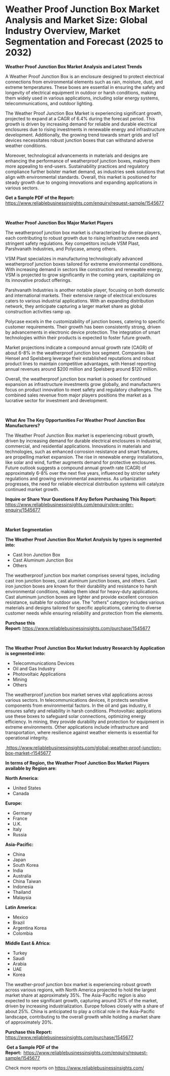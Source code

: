 <p><h1>Weather Proof Junction Box Market Analysis and Market Size: Global Industry Overview, Market Segmentation and Forecast (2025 to 2032)</h1></p><p><strong>Weather Proof Junction Box Market Analysis and Latest Trends</strong></p>
<p><p>A Weather Proof Junction Box is an enclosure designed to protect electrical connections from environmental elements such as rain, moisture, dust, and extreme temperatures. These boxes are essential in ensuring the safety and longevity of electrical equipment in outdoor or harsh conditions, making them widely used in various applications, including solar energy systems, telecommunications, and outdoor lighting.</p><p>The Weather Proof Junction Box Market is experiencing significant growth, projected to expand at a CAGR of 6.4% during the forecast period. This growth is driven by increasing demand for reliable and durable electrical enclosures due to rising investments in renewable energy and infrastructure development. Additionally, the growing trend towards smart grids and IoT devices necessitates robust junction boxes that can withstand adverse weather conditions.</p><p>Moreover, technological advancements in materials and designs are enhancing the performance of weatherproof junction boxes, making them more appealing to end-users. Sustainability practices and regulatory compliance further bolster market demand, as industries seek solutions that align with environmental standards. Overall, this market is positioned for steady growth due to ongoing innovations and expanding applications in various sectors.</p></p>
<p><strong>Get a Sample PDF of the Report:&nbsp;</strong> <a href="https://www.reliablebusinessinsights.com/enquiry/request-sample/1545677?utm_campaign=2248&utm_medium=2&utm_source=Github&utm_content=ia&utm_term=08042025&utm_id=weather-proof-junction-box">https://www.reliablebusinessinsights.com/enquiry/request-sample/1545677</a></p>
<p>&nbsp;</p>
<p><strong>Weather Proof Junction Box Major Market Players</strong></p>
<p><p>The weatherproof junction box market is characterized by diverse players, each contributing to robust growth due to rising infrastructure needs and stringent safety regulations. Key competitors include VSM Plast, Parshvanath Industries, and Polycase, among others.</p><p>VSM Plast specializes in manufacturing technologically advanced weatherproof junction boxes tailored for extreme environmental conditions. With increasing demand in sectors like construction and renewable energy, VSM is projected to grow significantly in the coming years, capitalizing on its innovative product offerings.</p><p>Parshvanath Industries is another notable player, focusing on both domestic and international markets. Their extensive range of electrical enclosures caters to various industrial applications. With an expanding distribution network, they anticipate capturing a larger market share as global construction activities ramp up.</p><p>Polycase excels in the customizability of junction boxes, catering to specific customer requirements. Their growth has been consistently strong, driven by advancements in electronic device protection. The integration of smart technologies within their products is expected to foster future growth.</p><p>Market projections indicate a compound annual growth rate (CAGR) of about 6-8% in the weatherproof junction box segment. Companies like Hensel and Spelsberg leverage their established reputations and robust product lines to maintain competitive advantages, with Hensel reporting annual revenues around $200 million and Spelsberg around $120 million.</p><p>Overall, the weatherproof junction box market is poised for continued expansion as infrastructure investments grow globally, and manufacturers focus on product innovation to meet safety and regulatory challenges. The combined sales revenue from major players positions the market as a lucrative sector for investment and development.</p></p>
<p>&nbsp;</p>
<p><strong>What Are The Key Opportunities For Weather Proof Junction Box Manufacturers?</strong></p>
<p><p>The Weather Proof Junction Box market is experiencing robust growth, driven by increasing demand for durable electrical enclosures in industrial, commercial, and residential applications. Innovations in materials and technologies, such as enhanced corrosion resistance and smart features, are propelling market expansion. The rise in renewable energy installations, like solar and wind, further augments demand for protective enclosures. Future outlook suggests a compound annual growth rate (CAGR) of approximately 6-8% over the next five years, influenced by stricter safety regulations and growing environmental awareness. As urbanization progresses, the need for reliable electrical distribution systems will catalyze continued market growth.</p></p>
<p><strong>Inquire or Share Your Questions If Any Before Purchasing This Report:</strong> <a href="https://www.reliablebusinessinsights.com/enquiry/pre-order-enquiry/1545677?utm_campaign=2248&utm_medium=2&utm_source=Github&utm_content=ia&utm_term=08042025&utm_id=weather-proof-junction-box">https://www.reliablebusinessinsights.com/enquiry/pre-order-enquiry/1545677</a></p>
<p>&nbsp;</p>
<p><strong>Market Segmentation</strong></p>
<p><strong>The Weather Proof Junction Box Market Analysis by types is segmented into:</strong></p>
<p><ul><li>Cast Iron Junction Box</li><li>Cast Aluminum Junction Box</li><li>Others</li></ul></p>
<p><p>The weatherproof junction box market comprises several types, including cast iron junction boxes, cast aluminum junction boxes, and others. Cast iron junction boxes are known for their durability and resistance to harsh environmental conditions, making them ideal for heavy-duty applications. Cast aluminum junction boxes are lighter and provide excellent corrosion resistance, suitable for outdoor use. The "others" category includes various materials and designs tailored for specific applications, catering to diverse customer needs while ensuring reliability and protection from the elements.</p></p>
<p><strong>Purchase this Report:&nbsp;</strong><a href="https://www.reliablebusinessinsights.com/purchase/1545677?utm_campaign=2248&utm_medium=2&utm_source=Github&utm_content=ia&utm_term=08042025&utm_id=weather-proof-junction-box">https://www.reliablebusinessinsights.com/purchase/1545677</a></p>
<p>&nbsp;</p>
<p><strong>The Weather Proof Junction Box Market Industry Research by Application is segmented into:</strong></p>
<p><ul><li>Telecommunications Devices</li><li>Oil and Gas Industry</li><li>Photovoltaic Applications</li><li>Mining</li><li>Others</li></ul></p>
<p><p>The weatherproof junction box market serves vital applications across various sectors. In telecommunications devices, it protects sensitive components from environmental factors. In the oil and gas industry, it ensures safety and reliability in harsh conditions. Photovoltaic applications use these boxes to safeguard solar connections, optimizing energy efficiency. In mining, they provide durability and protection for equipment in extreme environments. Other applications include infrastructure and transportation, where resilience against weather elements is essential for operational integrity.</p></p>
<p><a href="https://www.reliablebusinessinsights.com/global-weather-proof-junction-box-market-r1545677?utm_campaign=2248&utm_medium=2&utm_source=Github&utm_content=ia&utm_term=08042025&utm_id=weather-proof-junction-box">&nbsp;https://www.reliablebusinessinsights.com/global-weather-proof-junction-box-market-r1545677</a></p>
<p><strong>In terms of Region, the Weather Proof Junction Box Market Players available by Region are:</strong></p>
<p>
    <p> <strong> North America: </strong>
        <ul>
            <li>United States</li>
            <li>Canada</li>
        </ul>
        </p> 
    <p> <strong> Europe: </strong>
        <ul>
            <li>Germany</li>
            <li>France</li>
            <li>U.K.</li>
            <li>Italy</li>
            <li>Russia</li>
        </ul>
        </p> 
    <p> <strong> Asia-Pacific: </strong>
        <ul>
            <li>China</li>
            <li>Japan</li>
            <li>South Korea</li>
            <li>India</li>
            <li>Australia</li>
            <li>China Taiwan</li>
            <li>Indonesia</li>
            <li>Thailand</li>
            <li>Malaysia</li>
        </ul>
        </p> 
    <p> <strong> Latin America: </strong>
        <ul>
            <li>Mexico</li>
            <li>Brazil</li>
            <li>Argentina Korea</li>
            <li>Colombia</li>
        </ul>
        </p> 
    <p> <strong> Middle East & Africa: </strong>
        <ul>
            <li>Turkey</li>
            <li>Saudi</li>
            <li>Arabia</li>
            <li>UAE</li>
            <li>Korea</li>
        </ul>
    </p>
    </p>
<p><p>The weather-proof junction box market is experiencing robust growth across various regions, with North America projected to hold the largest market share at approximately 35%. The Asia-Pacific region is also expected to see significant growth, capturing around 30% of the market, driven by increasing industrialization. Europe follows closely with a share of about 25%. China is anticipated to play a critical role in the Asia-Pacific landscape, contributing to the overall growth while holding a market share of approximately 20%.</p></p>
<p><strong>Purchase this Report: </strong><a href="https://www.reliablebusinessinsights.com/purchase/1545677?utm_campaign=2248&utm_medium=2&utm_source=Github&utm_content=ia&utm_term=08042025&utm_id=weather-proof-junction-box">https://www.reliablebusinessinsights.com/purchase/1545677</a></p>
<p>&nbsp;<strong>Get a Sample PDF of the Report:&nbsp;&nbsp;</strong><a href="https://www.reliablebusinessinsights.com/enquiry/request-sample/1545677?utm_campaign=2248&utm_medium=2&utm_source=Github&utm_content=ia&utm_term=08042025&utm_id=weather-proof-junction-box">https://www.reliablebusinessinsights.com/enquiry/request-sample/1545677</a></p>
<p><strong></strong></p>
<p>Check more reports on <a href="https://www.reliablebusinessinsights.com/?utm_campaign=2248&utm_medium=2&utm_source=Github&utm_content=ia&utm_term=08042025&utm_id=weather-proof-junction-box">https://www.reliablebusinessinsights.com/</a></p>